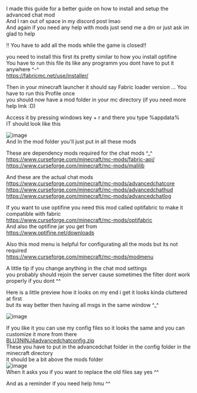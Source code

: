 I made this guide for a better guide on how to install and setup the advanced chat mod  
And I ran out of space in my discord post lmao  
And again if you need any help with mods just send me a dm or just ask im glad to help  
        
:bangbang: You have to add all the mods while the game is closed:bangbang:      
        
you need to install this first its pretty similar to how you install optifine           
You have to run this file its like any programm you dont have to put it anywhere ^-^            
https://fabricmc.net/use/installer/     

Then in your minecraft launcher it should say Fabric loader version ... 
You have to run this Profile once       
you should now have a mod folder in your mc directory (if you need more help lmk :D)    

Access it by pressing windows key + r and there you type %appdata%      
IT should look like this        

![image](https://user-images.githubusercontent.com/57180882/199857995-3b71963d-450f-49b4-be5b-0a89420d8a35.png)         
And In the mod folder you'll just put in all these mods 

These are dependency mods required for the chat mods ^_^        
https://www.curseforge.com/minecraft/mc-mods/fabric-api/        
https://www.curseforge.com/minecraft/mc-mods/malilib    

And these are the actual chat mods      
https://www.curseforge.com/minecraft/mc-mods/advancedchatcore   
https://www.curseforge.com/minecraft/mc-mods/advancedchathud    
https://www.curseforge.com/minecraft/mc-mods/advancedchatlog    

If you want to use optifine you need this mod called optifabric to make it compatible with fabric       
https://www.curseforge.com/minecraft/mc-mods/optifabric         
And also the optifine jar you get from          
https://www.optifine.net/downloads              

Also this mod menu is helpful for configurating all the mods but its not required       
https://www.curseforge.com/minecraft/mc-mods/modmenu    
        
A little tip if you change anything in the chat mod settings    
you probably should rejoin the server cause sometimes the filter dont work properly if you dont ^^      

Here is a little preview how it looks on my end i get it looks kinda cluttered at first         
but its way better then having all msgs in the same window ^_^          

![image](https://user-images.githubusercontent.com/57180882/199857293-5d932594-cbb6-4f88-810c-44ed7e47ed3f.png)         


If you like it you can use my config files so it looks the same and you can customize it more from there        
[BLU3NINJ4advancedchatconfig.zip](https://github.com/BLU3NINJ4/Advanced-Chat-setup-tutorial/files/9976425/BLU3NINJ4advancedchatconfig.zip)      
These you have to put in the advancedchat folder in the config folder in the minecraft directory        
it should be a bit above the mods folder        
![image](https://user-images.githubusercontent.com/57180882/199858347-ec84d244-197a-4efd-852c-2e8401283de1.png)         
When it asks you if you want to replace the old files say yes ^^        
        
And as a reminder if you need help hmu ^^


